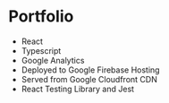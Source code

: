 # Portfolio

- React
- Typescript
- Google Analytics
- Deployed to Google Firebase Hosting
- Served from Google Cloudfront CDN
- React Testing Library and Jest